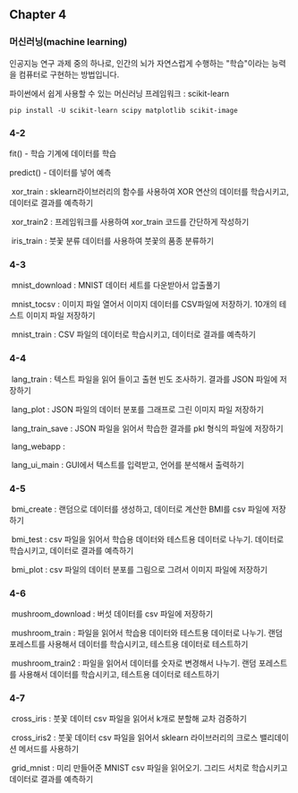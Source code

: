 ## Chapter 4

### 머신러닝(machine learning)

인공지능 연구 과제 중의 하나로, 인간의 뇌가 자연스럽게 수행하는 "학습"이라는 능력을 컴퓨터로 구현하는 방법입니다.



파이썬에서 쉽게 사용할 수 있는 머신러닝 프레임워크 : scikit-learn

```
pip install -U scikit-learn scipy matplotlib scikit-image
```



### 4-2

fit() - 학습 기계에 데이터를 학습

predict() - 데이터를 넣어 예측

​	xor_train : sklearn라이브러리의 함수를 사용하여 XOR 연산의 데이터를 학습시키고, 데이터로 결과를 예측하기

​	xor_train2 : 프레임워크를 사용하여 xor_train 코드를 간단하게 작성하기

​	iris_train : 붓꽃 분류 데이터를 사용하여 붓꽃의 품종 분류하기



### 4-3

​	mnist_download : MNIST 데이터 세트를 다운받아서 압출풀기

​	mnist_tocsv : 이미지 파일 열어서 이미지 데이터를 CSV파일에 저장하기. 10개의 테스트 이미지 파일 저장하기

​	mnist_train : CSV 파일의 데이터로 학습시키고, 데이터로 결과를 예측하기



### 4-4

​	lang_train : 텍스트 파일을 읽어 들이고 출현 빈도 조사하기. 결과를 JSON 파일에 저장하기

​	lang_plot : JSON 파일의 데이터 분포를 그래프로 그린 이미지 파일 저장하기

​	lang_train_save : JSON 파일을 읽어서 학습한 결과를 pkl 형식의 파일에 저장하기

​	lang_webapp : 

​	lang_ui_main : GUI에서 텍스트를 입력받고, 언어를 분석해서 출력하기



### 4-5

​	bmi_create : 랜덤으로 데이터를 생성하고, 데이터로 계산한 BMI를 csv 파일에 저장하기

​	bmi_test : csv 파일을 읽어서 학습용 데이터와 테스트용 데이터로 나누기. 데이터로 학습시키고, 데이터로 결과를 예측하기

​	bmi_plot : csv 파일의 데이터 분포를 그림으로 그려서 이미지 파일에 저장하기



### 4-6

​	mushroom_download : 버섯 데이터를 csv 파일에 저장하기

​	mushroom_train : 파일을 읽어서 학습용 데이터와 테스트용 데이터로 나누기. 랜덤 포레스트를 사용해서 데이터를 학습시키고, 테스트용 데이터로 테스트하기

​	mushroom_train2 : 파일을 읽어서 데이터를 숫자로 변경해서 나누기. 랜덤 포레스트를 사용해서 데이터를 학습시키고, 테스트용 데이터로 테스트하기



### 4-7

​	cross_iris : 붓꽃 데이터 csv 파일을 읽어서 k개로 분할해 교차 검증하기

​	cross_iris2 : 붓꽃 데이터 csv 파일을 읽어서 sklearn 라이브러리의 크로스 밸리데이션 메서드를 사용하기

​	grid_mnist : 미리 만들어준 MNIST csv 파일을 읽어오기. 그리드 서치로 학습시키고 데이터로 결과를 예측하기